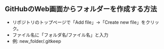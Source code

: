 ## GitHubのWeb画面からフォルダーを作成する方法
- リポジトリのトップページで「Add file」→「Create new file」をクリック。
- ファイル名に「フォルダ名/ファイル名」と入力
- 例: new_folder/.gitkeep
